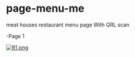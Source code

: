# page-menu-me
meat houses restaurant menu page
With QRL scan



-Page 1

[![R1.png](https://i.postimg.cc/xT8pNtCM/R1.png)](https://postimg.cc/4mCQrvpx)
